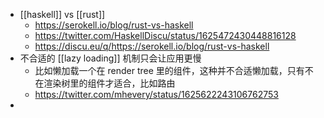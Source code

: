- [[haskell]] vs [[rust]]
	- https://serokell.io/blog/rust-vs-haskell
	- https://twitter.com/HaskellDiscu/status/1625472430448816128
	- https://discu.eu/q/https://serokell.io/blog/rust-vs-haskell
- 不合适的 [[lazy loading]] 机制只会让应用更慢
	- 比如懒加载一个在 render tree 里的组件，这种并不合适懒加载，只有不在渲染树里的组件才适合，比如路由
	- https://twitter.com/mhevery/status/1625622243106762753
-